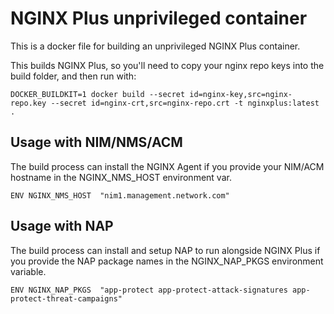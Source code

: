 # NGINX Plus unprivileged container

This is a docker file for building an unprivileged NGINX Plus container.

This builds NGINX Plus, so you'll need to copy your nginx repo keys into the build folder, and then run with:
```
DOCKER_BUILDKIT=1 docker build --secret id=nginx-key,src=nginx-repo.key --secret id=nginx-crt,src=nginx-repo.crt -t nginxplus:latest .
```

## Usage with NIM/NMS/ACM

The build process can install the NGINX Agent if you provide your NIM/ACM hostname in the NGINX_NMS_HOST environment var.

```
ENV NGINX_NMS_HOST  "nim1.management.network.com"
```

## Usage with NAP

The build process can install and setup NAP to run alongside NGINX Plus if you provide the NAP package names 
in the NGINX_NAP_PKGS environment variable.

```
ENV NGINX_NAP_PKGS  "app-protect app-protect-attack-signatures app-protect-threat-campaigns"
```


